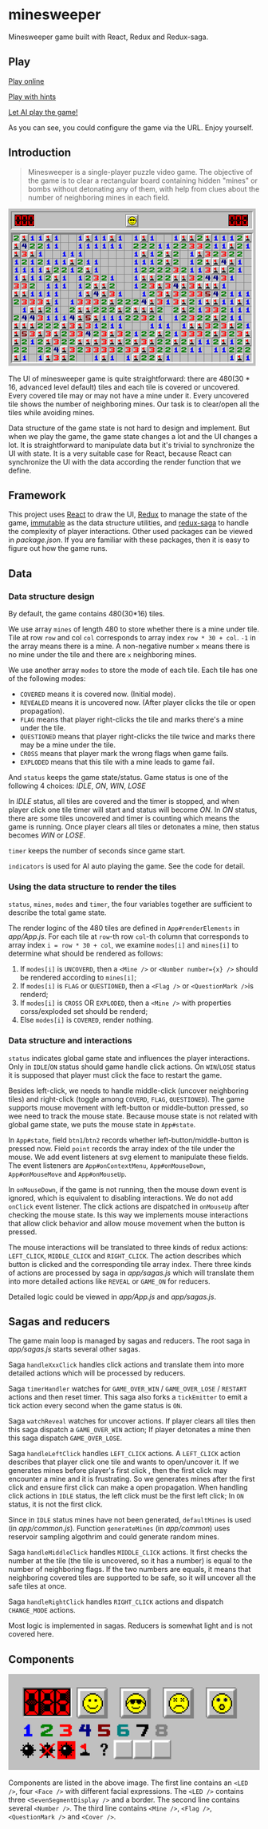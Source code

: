# minesweeper
Minesweeper game built with React, Redux and Redux-saga.

## Play

[Play online](http://shinima.pw/minesweeper/?rows=16&cols=30&mines=99)

[Play with hints](http://shinima.pw/minesweeper/?rows=16&cols=30&mines=99&ai)

[Let AI play the game!](http://shinima.pw/minesweeper/?rows=16&cols=30&mines=99&auto)

As you can see, you could configure the game via the URL. Enjoy yourself.

## Introduction

> Minesweeper is a single-player puzzle video game. The objective of the game is to clear a rectangular board containing hidden "mines" or bombs without detonating any of them, with help from clues about the number of neighboring mines in each field.

![screenshot](docs/screenshot.bmp)

The UI of minesweeper game is quite straightforward: there are 480(30 * 16, advanced level default) tiles and each tile is covered or uncovered. Every covered tile may or may not have a mine under it. Every uncovered tile shows the number of neighboring mines. Our task is to clear/open all the tiles while avoiding mines.

Data structure of the game state is not hard to design and implement. But when we play the game, the game state changes a lot and the UI changes a lot. It is straightforward to manipulate data but it's trivial to synchronize the UI with state. It is a very suitable case for React, because React can synchronize the UI with the data according the render function that we define.

## Framework

This project uses [React](https://facebook.github.io/react/) to draw the UI, [Redux](http://redux.js.org/) to manage the state of the game, [immutable](https://facebook.github.io/immutable-js/) as the data structure utilities, and [redux-saga](https://redux-saga.js.org/) to handle the complexity of player interactions. Other used packages can be viewed in *package.json*. If you are familiar with these packages, then it is easy to figure out how the game runs.

## Data

### Data structure design

By default, the game contains 480(30*16) tiles.

We use array `mines` of length 480 to store whether there is a mine under tile. Tile at row `row` and col `col` corresponds to array index `row * 30 + col`. `-1` in the array means there is a mine. A non-negative number `x` means there is no mine under the tile and there are `x`  neighboring mines.

We use another array `modes` to store the mode of each tile. Each tile has one of the following modes:

* `COVERED`  means it is covered now. (Initial mode).
* `REVEALED` means it is uncovered now. (After player clicks the tile or open propagation).
* `FLAG`  means that player right-clicks the tile and marks there's a mine under the tile.
* `QUESTIONED` means that player right-clicks the tile twice and marks there may be a mine under the tile.
* `CROSS` means that player mark the wrong flags when game fails.
* `EXPLODED` means that this tile with a mine leads to game fail.

And `status` keeps the game state/status. Game status is one of the following 4 choices: *IDLE*, *ON*, *WIN*, *LOSE*

In *IDLE* status, all tiles are covered and the timer is stopped, and when player click one tile timer will start and status will become *ON*. In *ON* status, there are some tiles uncovered and timer is counting which means the game is running. Once player clears all tiles or detonates a mine, then status becomes *WIN* or *LOSE*.

`timer` keeps the number of seconds since game start.

`indicators` is used for AI auto playing the game. See the code for detail.

### Using the data structure to render the tiles

`status`, `mines`, `modes` and `timer`, the four variables together are sufficient to describe the total game state.

The render loginc of the 480 tiles are defined in `App#renderElements` in *app/App.js*. For each tile at `row`-th row `col`-th column that corresponds to array index `i = row * 30 + col`, we examine `modes[i]` and `mines[i]` to determine what should be rendered as follows:

1. If `modes[i]` is `UNCOVERD`, then a `<Mine />` or `<Number number={x} />` should be rendered according to `mines[i]`;
2. If `modes[i]` is `FLAG` or `QUESTIONED`, then a `<Flag />` or `<QuestionMark />`is renderd;
3. If `modes[i]` is `CROSS` OR `EXPLODED`, then a `<Mine />` with properties corss/exploded set should be renderd;
4. Else `modes[i]` is `COVERED`, render nothing.

### Data structure and interactions

`status` indicates global game state and influences the player interactions. Only in `IDLE`/`ON` status should game handle click actions. On `WIN`/`LOSE` status it is supposed that player must click the face to restart the game.

Besides left-click, we needs to handle middle-click (uncover neighboring tiles) and right-click (toggle among `COVERD`, `FLAG`, `QUESTIONED`). The game supports mouse movement with left-button or middle-button pressed, so wee need to track the mouse state. Because mouse state is not related with global game state, we puts the mouse state in `App#state`.

In `App#state`, field `btn1`/`btn2` records whether left-button/middle-button is pressed now. Field `point` records the array index of the tile under the mouse. We add event listeners at svg element to manipulate these fields. The event listeners are `App#onContextMenu`, `App#onMouseDown`, `App#onMouseMove` and `App#onMouseUp`.

In `onMouseDown`, if the game is not running, then the mouse down event is ignored, which is equivalent to disabling interactions. We do not add `onClick` event listener. The click actions are dispatched in `onMouseUp` after checking the mouse state. Is this way we implements mouse interactions that allow click behavior and allow mouse movement when the button is pressed.

The mouse interactions will be translated to three kinds of redux actions: `LEFT_CLICK`, `MIDDLE_CLICK` and `RIGHT_CLICK`. The action describes which button is clicked and the corresponding tile array index. There three kinds of actions are processed by saga in *app/sagas.js* which will translate them into more detailed actions like `REVEAL` or `GAME_ON` for reducers.

Detailed logic could be viewed in *app/App.js* and *app/sagas.js*.

## Sagas and reducers

The game main loop is managed by sagas and reducers. The root saga in *app/sagas.js* starts several other sagas.

Saga `handleXxxClick` handles click actions and translate them into more detailed actions which will be processed by reducers. 

Saga `timerHandler` watches for `GAME_OVER_WIN` / `GAME_OVER_LOSE` / `RESTART` actions and then reset timer. This saga also forks a `tickEmitter` to emit a tick action every second when the game status is `ON`.

Saga `watchReveal` watches for uncover actions. If player clears all tiles then this saga dispatch a `GAME_OVER_WIN` action; If player detonates a mine then this saga dispatch `GAME_OVER_LOSE`.

Saga `handleLeftClick` handles `LEFT_CLICK` actions. A `LEFT_CLICK` action describes that player click one tile and wants to open/uncover it. If we generates mines before player's first click , then the first click may encounter a mine and it is frustrating. So we generates mines after the first click and ensure first click can make a open propagation. When handling click actions in `IDLE` status, the left click must be the first left click; In `ON` status, it is not the first click. 

Since in `IDLE` status mines have not been generated, `defaultMines` is used (in *app/common.js*). Function `generateMines` (in *app/common*) uses reservoir sampling algothrim and could generate random mines.

Saga `handleMiddleClick` handles `MIDDLE_CLICK` actions. It first checks the number at the tile (the tile is uncovered, so it has a number) is equal to the number of neighboring flags. If the two numbers are equals, it means that neighboring covered tiles are supported to be safe, so it will uncover all the safe tiles at once.

Saga `handleRightClick` handles `RIGHT_CLICK` actions and dispatch `CHANGE_MODE` actions.

Most logic is implemented in sagas. Reducers is somewhat light and is not covered here.

## Components

![components](docs/components.bmp)

Components are listed in the above image. The first line contains an `<LED />`, four `<Face />` with different facial expressions. The `<LED />` contains three `<SevenSegmentDisplay />` and a border. The second line contains several `<Number />`. The third line contains `<Mine />`, `<Flag />`, `<QuestionMark />` and `<Cover />`.
